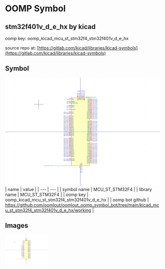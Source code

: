 # OOMP Symbol  
## stm32f401v_d_e_hx  by kicad  
  
oomp key: oomp_kicad_mcu_st_stm32f4_stm32f401v_d_e_hx  
  
source repo at: [https://gitlab.com/kicad/libraries/kicad-symbols](https://gitlab.com/kicad/libraries/kicad-symbols)  
## Symbol  
  
[![working.png](working_600.png)](working.png)  
| name | value | 
| --- | --- | 
| symbol name | MCU_ST_STM32F4 | 
| library name | MCU_ST_STM32F4 | 
| oomp key | oomp_kicad_mcu_st_stm32f4_stm32f401v_d_e_hx | 
| oomp bot github | https://github.com/oomlout/oomlout_oomp_symbol_bot/tree/main/kicad_mcu_st_stm32f4_stm32f401v_d_e_hx/working | 
## Images  
  
[![working.png](working_140.png)](working.png)  
